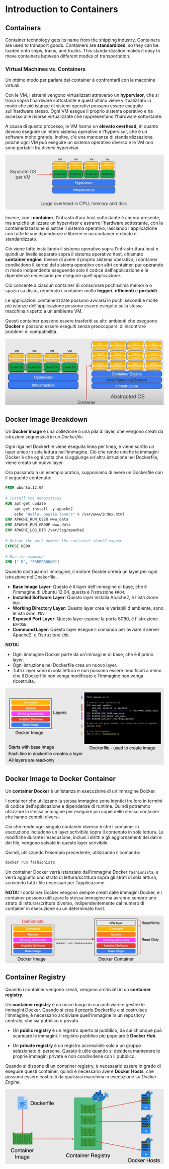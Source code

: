 # Introduction to Containers

## Containers

Container technology gets its name from the shipping industry. Containers are used to transport goods. Containers are **standardized**, so they can be loaded onto ships, trains, and trucks. This standardization makes it easy to move containers between different modes of transportation.

### Virtual Machines vs. Containers

Un ottimo modo per parlare dei container è confrontarli con le macchine virtuali.

Con le VM, i sistemi vengono virtualizzati attraverso un **hypervisor**, che si trova sopra l'hardware sottostante e quest'ultimo viene virtualizzato in modo che più istanze di sistemi operativi possano essere eseguite sull'hardware stesso.
Ogni VM esegue il proprio sistema operativo e ha accesso alle risorse virtualizzate che rappresentano l'hardware sottostante.

A causa di questo processo, le VM hanno un **elevato overhead**, in quanto devono eseguire un intero sistema operativo e l'hypervisor, che è un software molto grande. Inoltre, c'è una mancanza di standardizzazione, poiché ogni VM può eseguire un sistema operativo diverso e le VM non sono portabili tra diversi hypervisor.

![VMs](../images/01_Introduction_to_Containers_01.png)

Invece, con i **container**, l'infrastruttura host sottostante è ancora presente, ma anziché utilizzare un hypervisor e astrarre l'hardware sottostante, con la containerizzazione si astrae il sistema operativo, lasciando l'applicazione con tutte le sue dipendenze e librerie in un container ordinato e standardizzato.

Ciò viene fatto installando il sistema operativo sopra l'infrastruttura host e quindi un livello separato sopra il sistema operativo host, chiamato **container engine**. Invece di avere il proprio sistema operativo, i container condividono il kernel del sistema operativo con altri container, pur operando in modo indipendente eseguendo solo il codice dell'applicazione e le dipendenze necessarie per eseguire quell'applicazione.

Ciò consente a ciascun container di consumare pochissima memoria o spazio su disco, rendendo i container molto **leggeri**, **efficienti** e **portabili**.

Le applicazioni containerizzate possono avviarsi in pochi secondi e molte più istanze dell'applicazione possono essere eseguite sulla stessa macchina rispetto a un ambiente VM.

Questi container possono essere trasferiti su altri ambienti che eseguono **Docker** e possono essere eseguiti senza preoccuparsi di incontrare problemi di compatibilità.

![Containers vs VMs](../images/01_Introduction_to_Containers_02.png)

## Docker Image Breakdown

Un **Docker image** è una collezione o una pila di layer, che vengono creati da istruzioni sequenziali in un *Dockerfile*.

Ogni riga nel Dockerfile viene eseguita linea per linea, e viene scritto un layer unico in sola lettura nell'immagine.
Ciò che rende uniche le immagini Docker è che ogni volta che si aggiunge un'altra istruzione nel Dockerfile, viene creato un nuovo layer.

Ora passando a un esempio pratico, supponiamo di avere un Dockerfile con il seguente contenuto:

```Dockerfile
FROM ubuntu:12.04

# Install the necessities
RUN apt-get update
    apt-get install -y apache2
    echo "Hello, bowtie lovers" > /var/www/index.html
ENV APACHE_RUN_USER www_data
ENV APACHE_RUN_GROUP www_data
ENV APACHE_LOG_DIR /var/log/apache2

# Define the port number the container should expose
EXPOSE 8080

# Run the command
CMD ["-D", "FOREGROUND"]
```

Quando costruiamo l'immagine, il motore Docker creerà un layer per ogni istruzione nel Dockerfile.

- **Base Image Layer**: Questo è il layer dell'immagine di base, che è l'immagine di Ubuntu 12.04, questa è l'istruzione `FROM`.
- **Installed Software Layer**: Questo layer installa Apache2, è l'istruzione `RUN`.
- **Working Directory Layer**: Questo layer crea le variabili d'ambiente, sono le istruzioni `ENV`.
- **Exposed Port Layer**: Questo layer espone la porta 8080, è l'istruzione `EXPOSE`.
- **Command Layer**: Questo layer esegue il comando per avviare il server Apache2, è l'istruzione `CMD`.

**NOTA:**

- Ogni immagine Docker parte da un'immagine di base, che è il primo layer.
- Ogni istruzione nel Dockerfile crea un nuovo layer.
- Tutti i layer sono in sola lettura e non possono essere modificati a meno che il Dockerfile non venga modificato e l'immagine non venga ricostruita.

![Docker Image Breakdown](../images/01_Introduction_to_Containers_03.png)

## Docker Image to Docker Container

Un **container Docker** è un'istanza in esecuzione di un'immagine Docker.

I container che utilizzano la stessa immagine sono identici tra loro in termini di codice dell'applicazione e dipendenze di runtime. Quindi potremmo utilizzare la stessa immagine per eseguire più copie dello stesso container che hanno compiti diversi.

Ciò che rende ogni singolo container diverso è che i container in esecuzione includono un layer scrivibile sopra il contenuto in sola lettura. Le modifiche durante l'esecuzione, inclusi i diritti e gli aggiornamenti dei dati e dei file, vengono salvate in questo layer scrivibile.

Quindi, utilizzando l'esempio precedente, utilizzando il comando:

```bash
docker run fashionista
```
Un container Docker verrà istanziato dall'immagine Docker `fashionista`, e verrà aggiunto uno strato di lettura/scrittura sopra gli strati di sola lettura, scrivendo tutti i file necessari per l'applicazione.

**NOTA:** I container Docker vengono sempre creati dalle immagini Docker, e i container possono utilizzare la stessa immagine ma avranno sempre uno strato di lettura/scrittura diverso, indipendentemente dal numero di container in esecuzione su un determinato host.

![Docker Image to Docker Container](../images/01_Introduction_to_Containers_04.png)

## Container Registry

Quando i container vengono creati, vengono archiviati in un **container registry**.

Un **container registry** è un unico luogo in cui archiviare e gestire le immagini Docker. Quando si crea il proprio Dockerfile e si costruisce l'immagine, è necessario archiviare quell'immagine in un repository centrale, che sia pubblico o privato.

- Un **public registry** è un registro aperto al pubblico, da cui chiunque può scaricare le immagini. Il registro pubblico più popolare è **Docker Hub**.

- Un **private registry** è un registro accessibile solo a un gruppo selezionato di persone. Questo è utile quando si desidera mantenere le proprie immagini private e non condividerle con il pubblico.

Quando si dispone di un container registry, è necessario essere in grado di eseguire questi container, quindi è necessario avere **Docker Hosts**, che possono essere costituiti da qualsiasi macchina in esecuzione su *Docker Engine*.

![Container Registry](../images/01_Introduction_to_Containers_05.png)